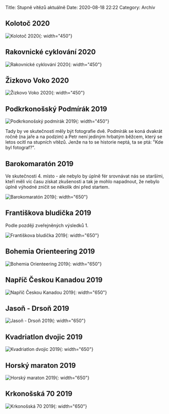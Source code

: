 Title: Stupně vítězů aktuálně
Date: 2020-08-18 22:22
Category: Archív

Kolotoč 2020
-----------------

![Kolotoč 2020]({static}/static/archiv/stupne-vitezu-aktualne/kolotoc-2020.jpg){: width="450"}

Rakovnické cyklování 2020
-----------------

![Rakovnické cyklování 2020]({static}/static/archiv/stupne-vitezu-aktualne/rakovnicke-cyklovani-2020.jpg){: width="450"}

Žizkovo Voko 2020
-----------------

![Žizkovo Voko 2020]({static}/static/archiv/stupne-vitezu-aktualne/zizkovo-voko-2020.jpg){: width="450"}

Podkrkonošský Podmírák 2019
---------------------------

![Podkrkonošský podmírák 2019]({static}/static/archiv/stupne-vitezu-aktualne/podkrkonossky-podmirak-2019.jpg){: width="450"}

Tady by ve skutečnosti měly být fotografie dvě. Podmírák se koná dvakrát ročně (na jaře a na podzim) a Petr není jediným hrbatým běžcem, který se letos ocitl na stupních vítězů. Jenže na to se historie neptá, ta se ptá: "Kde byl fotograf?".

Barokomaratón 2019
------------------

Ve skutečnosti 4. místo - ale nebylo by úplně fér srovnávat nás se staršími, kteří měli víc času získat zkušenosti a tak je mohlo napadnout, že nebylo úplně výhodné zničit se několik dní před startem.

![Barokomaratón 2019]({static}/static/archiv/stupne-vitezu-aktualne/barokomaraton-2019.jpg){: width="650"}

Františkova bludička 2019
------------------

Podle později zveřejněných výsledků 1.

![Františkova bludička 2019]({static}/static/archiv/stupne-vitezu-aktualne/frantiskova-bludicka-2019.jpg){: width="650"}

Bohemia Orienteering 2019
------------------

![Bohemia Orienteering 2019]({static}/static/archiv/stupne-vitezu-aktualne/bohemia-2019.jpg){: width="650"}

Napříč Českou Kanadou 2019
------------------

![Napříč Českou Kanadou 2019]({static}/static/archiv/stupne-vitezu-aktualne/ceska-kanada-2019.jpg){: width="650"}

Jasoň - Drsoň 2019
------------------

![Jasoň - Drsoň 2019]({static}/static/archiv/stupne-vitezu-aktualne/jason-drson-2019.jpg){: width="650"}

Kvadriatlon dvojic 2019
-----------------------

![Kvadriatlon dvojic 2019]({static}/static/archiv/stupne-vitezu-aktualne/kvadriatlon-dvojic-2019.jpg){: width="650"}

Horský maraton 2019
-------------------

![Horský maraton 2019]({static}/static/archiv/stupne-vitezu-aktualne/horsky-maraton-2019.jpg){: width="650"}

Krkonošská 70 2019
------------------

![Krkonošská 70 2019]({static}/static/archiv/stupne-vitezu-aktualne/krkonosska-70-2019.jpg){: width="650"}
